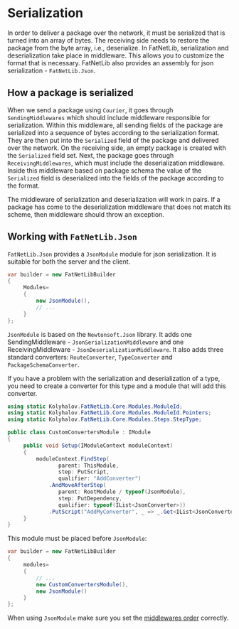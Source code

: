 ﻿# Serialization

In order to deliver a package over the network, it must be serialized that is turned into an array of bytes.
The receiving side needs to restore the package from the byte array, i.e., deserialize.
In FatNetLib, serialization and deserialization take place in middleware.
This allows you to customize the format that is necessary.
FatNetLib also provides an assembly for json serialization - `FatNetLib.Json`.

## How a package is serialized

When we send a package using `Courier`, it goes through `SendingMiddlewares` which should include middleware responsible
for serialization. Within this middleware, all sending fields of the package are serialized into a sequence of bytes
according to the serialization format. They are then put into the `Serialized` field of the package and delivered over
the network. On the receiving side, an empty package is created with the `Serialized` field set. Next, the package goes
through `ReceivingMiddlewares`, which must include the deserialization middleware. Inside this middleware based on
package schema the value of the `Serialized` field is deserialized into the fields of the package according to the
format.

The middleware of serialization and deserialization will work in pairs.
If a package has come to the deserialization middleware that does not match its scheme,
then middleware should throw an exception.

## Working with `FatNetLib.Json`

`FatNetLib.Json` provides a `JsonModule` module for json serialization. It is suitable for both the server and the
client.

```c#
var builder = new FatNetLibBuilder
{
     Modules=
     {
         new JsonModule(),
         // ...
     }
};
```

`JsonModule` is based on the `Newtonsoft.Json` library. It adds one SendingMiddleware - `JsonSerializationMiddleware`
and one ReceivingMiddleware - `JsonDeserializationMiddleware`. It also adds three standard
converters: `RouteConverter`, `TypeConverter` and `PackageSchemaConverter`.

If you have a problem with the serialization and deserialization of a type, you need to create a converter for this type
and a module that will add this converter.

```c#
using static Kolyhalov.FatNetLib.Core.Modules.ModuleId;
using static Kolyhalov.FatNetLib.Core.Modules.ModuleId.Pointers;
using static Kolyhalov.FatNetLib.Core.Modules.Steps.StepType;

public class CustomConvertersModule : IModule
{
     public void Setup(IModuleContext moduleContext)
     {
         moduleContext.FindStep(
                parent: ThisModule,
                step: PutScript,
                qualifier: "AddConverter")
             .AndMoveAfterStep(
                parent: RootModule / typeof(JsonModule),
                step: PutDependency,
                qualifier: typeof(IList<JsonConverter>))
             .PutScript("AddMyConverter", _ => _.Get<IList<JsonConverter>>().Add(new MyConverter()));
     }
}
```

This module must be placed before `JsonModule`:

```c#
var builder = new FatNetLibBuilder
{
     modules=
     {
         // ...
         new CustomConvertersModule(),
         new JsonModule()
     }
};
```

When using `JsonModule` make sure you set the [middlewares order](6-middlewares.md) correctly.